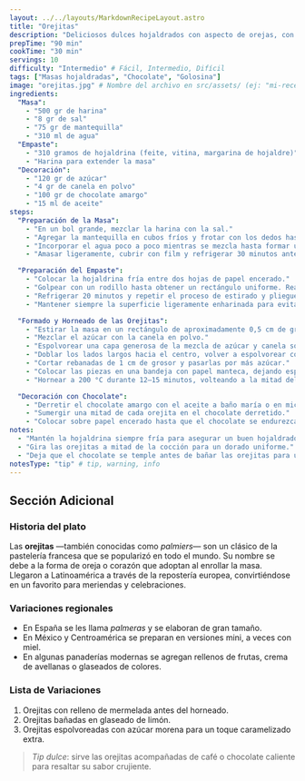 ```yaml
---
layout: ../../layouts/MarkdownRecipeLayout.astro
title: "Orejitas"
description: "Deliciosos dulces hojaldrados con aspecto de orejas, con cubierta parcial de chocolate u otro dulce aderezo."
prepTime: "90 min"
cookTime: "30 min"
servings: 10
difficulty: "Intermedio" # Fácil, Intermedio, Difícil
tags: ["Masas hojaldradas", "Chocolate", "Golosina"]
image: "orejitas.jpg" # Nombre del archivo en src/assets/ (ej: "mi-receta.jpg")
ingredients:
  "Masa":
    - "500 gr de harina"
    - "8 gr de sal"
    - "75 gr de mantequilla"
    - "310 ml de agua"
  "Empaste":
    - "310 gramos de hojaldrina (feite, vitina, margarina de hojaldre)"
    - "Harina para extender la masa"
  "Decoración":
    - "120 gr de azúcar"
    - "4 gr de canela en polvo"
    - "100 gr de chocolate amargo"
    - "15 ml de aceite"
steps:
  "Preparación de la Masa":
    - "En un bol grande, mezclar la harina con la sal."
    - "Agregar la mantequilla en cubos fríos y frotar con los dedos hasta lograr una textura arenosa."
    - "Incorporar el agua poco a poco mientras se mezcla hasta formar una masa suave."
    - "Amasar ligeramente, cubrir con film y refrigerar 30 minutos antes de laminar."

  "Preparación del Empaste":
    - "Colocar la hojaldrina fría entre dos hojas de papel encerado."
    - "Golpear con un rodillo hasta obtener un rectángulo uniforme. Realiza los [dobleces](../tecnicas/pliegues-hojaldre) necesarios para la masa"
    - "Refrigerar 20 minutos y repetir el proceso de estirado y pliegue 3 veces más para formar las capas de hojaldre."
    - "Mantener siempre la superficie ligeramente enharinada para evitar que se pegue."

  "Formado y Horneado de las Orejitas":
    - "Estirar la masa en un rectángulo de aproximadamente 0,5 cm de grosor."
    - "Mezclar el azúcar con la canela en polvo."
    - "Espolvorear una capa generosa de la mezcla de azúcar y canela sobre la masa."
    - "Doblar los lados largos hacia el centro, volver a espolvorear con azúcar y repetir el doblado hasta que los bordes se encuentren."
    - "Cortar rebanadas de 1 cm de grosor y pasarlas por más azúcar."
    - "Colocar las piezas en una bandeja con papel manteca, dejando espacio entre ellas."
    - "Hornear a 200 °C durante 12–15 minutos, volteando a la mitad del tiempo, hasta que estén doradas y caramelizadas."

  "Decoración con Chocolate":
    - "Derretir el chocolate amargo con el aceite a baño maría o en microondas en intervalos cortos."
    - "Sumergir una mitad de cada orejita en el chocolate derretido."
    - "Colocar sobre papel encerado hasta que el chocolate se endurezca por completo."
notes:
  - "Mantén la hojaldrina siempre fría para asegurar un buen hojaldrado."
  - "Gira las orejitas a mitad de la cocción para un dorado uniforme."
  - "Deja que el chocolate se temple antes de bañar las orejitas para un brillo perfecto."
notesType: "tip" # tip, warning, info
---
```


## Sección Adicional

### Historia del plato
Las **orejitas** —también conocidas como *palmiers*— son un clásico de la pastelería francesa que se popularizó en todo el mundo. Su nombre se debe a la forma de oreja o corazón que adoptan al enrollar la masa. Llegaron a Latinoamérica a través de la repostería europea, convirtiéndose en un favorito para meriendas y celebraciones.

### Variaciones regionales
- En España se les llama *palmeras* y se elaboran de gran tamaño.  
- En México y Centroamérica se preparan en versiones mini, a veces con miel.  
- En algunas panaderías modernas se agregan rellenos de frutas, crema de avellanas o glaseados de colores.  

### Lista de Variaciones
1. Orejitas con relleno de mermelada antes del horneado.  
2. Orejitas bañadas en glaseado de limón.  
3. Orejitas espolvoreadas con azúcar morena para un toque caramelizado extra.  

> *Tip dulce*: sirve las orejitas acompañadas de café o chocolate caliente para resaltar su sabor crujiente.  
